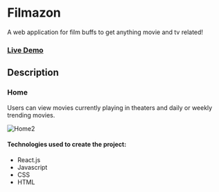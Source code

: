 # Filmazon
A web application for film buffs to get anything movie and tv related!

### [Live Demo](https://filmazon-tn.netlify.app/)

## Description

### Home
Users can view movies currently playing in theaters and daily or weekly trending movies.

![Home2](https://user-images.githubusercontent.com/42354863/193942420-4ab35757-f822-4150-9fdf-b930c0b00398.gif)

#### Technologies used to create the project:
* React.js
* Javascript
* CSS
* HTML
